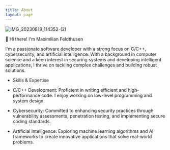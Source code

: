 ```yaml
---
title: About
layout: page
---
```


![IMG_20230818_114352-(2)](https://github.com/maximilianfeldthusen/maximilianfeldthusen.github.io/assets/96908021/e3efa8f5-2304-4cc8-b3ac-cb3c0c960765)

<p>

👋 Hi there! I'm Maximilian Feldthusen

 </td>
I'm a passionate software developer with a strong focus on C/C++, cybersecurity, and artificial intelligence. With a background in computer science and a keen interest in securing systems and developing intelligent applications, I thrive on tackling complex challenges and building robust solutions.


- Skills & Expertise
  

- C/C++ Development: Proficient in writing efficient and high-performance code. I enjoy working on low-level programming and system design.

  
- Cybersecurity: Committed to enhancing security practices through vulnerability assessments, penetration testing, and implementing secure coding standards.

  
- Artificial Intelligence: Exploring machine learning algorithms and AI frameworks to create innovative applications that solve real-world problems.</p>



